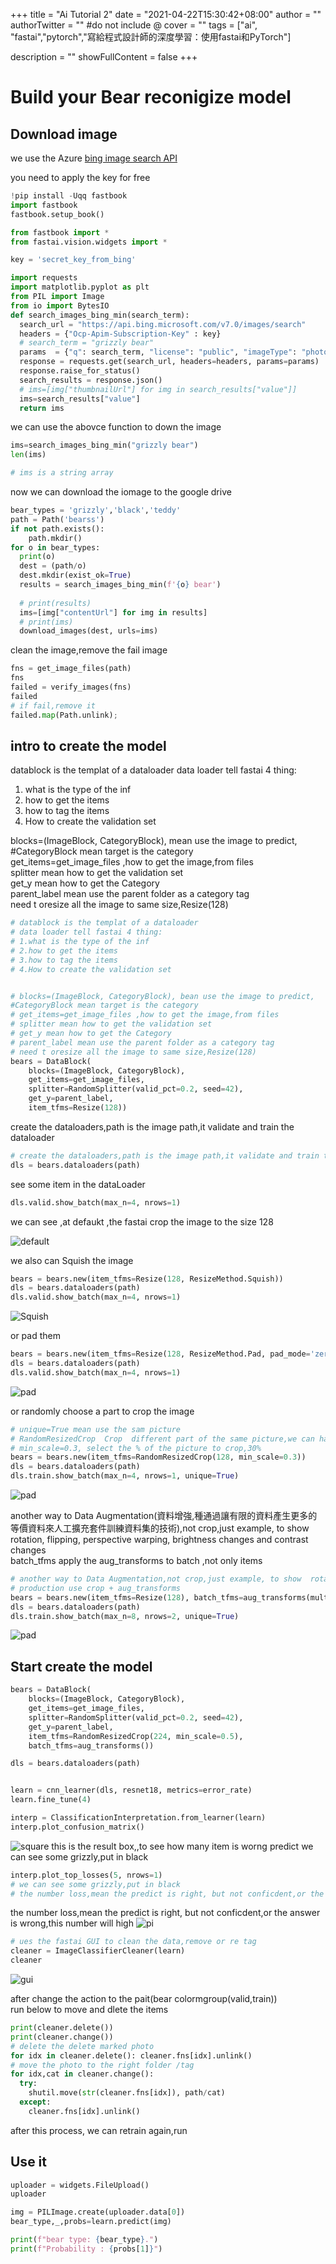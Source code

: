 +++
title = "Ai Tutorial 2"
date = "2021-04-22T15:30:42+08:00"
author = ""
authorTwitter = "" #do not include @
cover = ""
tags = ["ai", "fastai","pytorch","寫給程式設計師的深度學習：使用fastai和PyTorch"]

description = ""
showFullContent = false
+++
# Build your Bear reconigize model

## Download image
we use the Azure [bing image search API](https://www.microsoft.com/en-us/bing/apis/bing-image-search-api)

you need to apply the key for free

```python
!pip install -Uqq fastbook
import fastbook
fastbook.setup_book()

from fastbook import *
from fastai.vision.widgets import *

key = 'secret_key_from_bing'

import requests
import matplotlib.pyplot as plt
from PIL import Image
from io import BytesIO
def search_images_bing_min(search_term):
  search_url = "https://api.bing.microsoft.com/v7.0/images/search"
  headers = {"Ocp-Apim-Subscription-Key" : key}
  # search_term = "grizzly bear"
  params  = {"q": search_term, "license": "public", "imageType": "photo","count":'150'}
  response = requests.get(search_url, headers=headers, params=params)
  response.raise_for_status()
  search_results = response.json()
  # ims=[img["thumbnailUrl"] for img in search_results["value"]]
  ims=search_results["value"]
  return ims
```

we can use the abovce function to down the image

```python
ims=search_images_bing_min("grizzly bear")
len(ims)

# ims is a string array

```


now we can download the iomage to the google drive
```python
bear_types = 'grizzly','black','teddy'
path = Path('bearss')
if not path.exists():
    path.mkdir()
for o in bear_types:
  print(o)
  dest = (path/o)
  dest.mkdir(exist_ok=True)
  results = search_images_bing_min(f'{o} bear')
  
  # print(results)
  ims=[img["contentUrl"] for img in results]
  # print(ims)
  download_images(dest, urls=ims)
```

clean the image,remove the fail image
```python
fns = get_image_files(path)
fns
failed = verify_images(fns)
failed
# if fail,remove it
failed.map(Path.unlink);
```

## intro to create the model
datablock is the templat of a dataloader
data loader tell fastai 4 thing:
1. what is the type of the inf
2. how to get the items
3. how to tag the items
4. How to create the validation set


blocks=(ImageBlock, CategoryBlock), mean use the image to predict,  
#CategoryBlock mean target is the category  
get_items=get_image_files ,how to get the image,from files  
splitter mean how to get the validation set  
get_y mean how to get the Category  
parent_label mean use the parent folder as a category tag  
need t oresize all the image to same size,Resize(128)  
```python
# datablock is the templat of a dataloader
# data loader tell fastai 4 thing:
# 1.what is the type of the inf
# 2.how to get the items
# 3.how to tag the items
# 4.How to create the validation set


# blocks=(ImageBlock, CategoryBlock), bean use the image to predict,
#CategoryBlock mean target is the category
# get_items=get_image_files ,how to get the image,from files
# splitter mean how to get the validation set
# get_y mean how to get the Category
# parent_label mean use the parent folder as a category tag
# need t oresize all the image to same size,Resize(128)
bears = DataBlock(
    blocks=(ImageBlock, CategoryBlock), 
    get_items=get_image_files, 
    splitter=RandomSplitter(valid_pct=0.2, seed=42),
    get_y=parent_label,
    item_tfms=Resize(128))

```
create the dataloaders,path is the image path,it validate and train the dataloader

```python
# create the dataloaders,path is the image path,it validate and train the dataloader
dls = bears.dataloaders(path)

```
see some item in the dataLoader
```python
dls.valid.show_batch(max_n=4, nrows=1)

```
we can see ,at defaukt ,the fastai crop the image to the size 128

![default](/img/ai_t/t1/default.PNG)

we also can Squish the image
```python
bears = bears.new(item_tfms=Resize(128, ResizeMethod.Squish))
dls = bears.dataloaders(path)
dls.valid.show_batch(max_n=4, nrows=1)
```
![Squish](/img/ai_t/t1/squizh.PNG)

or pad them
```python
bears = bears.new(item_tfms=Resize(128, ResizeMethod.Pad, pad_mode='zeros'))
dls = bears.dataloaders(path)
dls.valid.show_batch(max_n=4, nrows=1)

```
![pad](/img/ai_t/t1/pad.PNG)


or randomly choose a part to crop the image 
```python
# unique=True mean use the sam picture
# RandomResizedCrop  Crop  different part of the same picture,we can have more data to train,Data Augmentation
# min_scale=0.3, select the % of the picture to crop,30%
bears = bears.new(item_tfms=RandomResizedCrop(128, min_scale=0.3))
dls = bears.dataloaders(path)
dls.train.show_batch(max_n=4, nrows=1, unique=True)

```
![pad](/img/ai_t/t1/RandomResizedCrop.PNG)

another way to Data Augmentation(資料增強,種通過讓有限的資料產生更多的等價資料來人工擴充套件訓練資料集的技術),not crop,just example, to show  rotation, flipping, perspective warping, brightness changes and contrast changes  
batch_tfms apply the aug_transforms to batch ,not only items
```python
# another way to Data Augmentation,not crop,just example, to show  rotation, flipping, perspective warping, brightness changes and contrast changes
# production use crop + aug_transforms
bears = bears.new(item_tfms=Resize(128), batch_tfms=aug_transforms(mult=2))
dls = bears.dataloaders(path)
dls.train.show_batch(max_n=8, nrows=2, unique=True)
```
![pad](/img/ai_t/t1/aug_t.PNG)

## Start create the model

```python
bears = DataBlock(
    blocks=(ImageBlock, CategoryBlock), 
    get_items=get_image_files, 
    splitter=RandomSplitter(valid_pct=0.2, seed=42),
    get_y=parent_label,
    item_tfms=RandomResizedCrop(224, min_scale=0.5),
    batch_tfms=aug_transforms())

dls = bears.dataloaders(path)


learn = cnn_learner(dls, resnet18, metrics=error_rate)
learn.fine_tune(4)
```
```python
interp = ClassificationInterpretation.from_learner(learn)
interp.plot_confusion_matrix()
```
![square](/img/ai_t/t1/square.PNG)
this is the result box,,to see how many item is worng predict
we can see some grizzly,put in black


```python
interp.plot_top_losses(5, nrows=1)
# we can see some grizzly,put in black
# the number loss,mean the predict is right, but not conficdent,or the answer is wrong,this number will high
```
the number loss,mean the predict is right, but not conficdent,or the answer is wrong,this number will high
![pi](/img/ai_t/t1/pl.PNG)

```python
# ues the fastai GUI to clean the data,remove or re tag
cleaner = ImageClassifierCleaner(learn)
cleaner
```
![gui](/img/ai_t/t1/gui.png)


after change the action to the pait(bear colormgroup(valid,train))  
run below to move and dlete the items
```python
print(cleaner.delete())
print(cleaner.change())
# delete the delete marked photo
for idx in cleaner.delete(): cleaner.fns[idx].unlink()
# move the photo to the right folder /tag
for idx,cat in cleaner.change(): 
  try:
    shutil.move(str(cleaner.fns[idx]), path/cat)
  except:
    cleaner.fns[idx].unlink()
```
after this process, we can retrain again,run 

## Use it
```python
uploader = widgets.FileUpload()
uploader
```

```python
img = PILImage.create(uploader.data[0])
bear_type,_,probs=learn.predict(img)

print(f"bear type: {bear_type}.")
print(f"Probability : {probs[1]}")

```